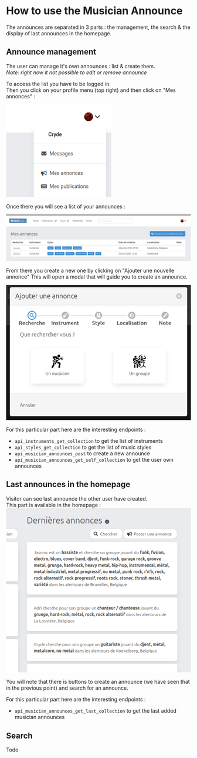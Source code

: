 # How to use the Musician Announce

The announces are separated in 3 parts : the management, the search & the display of last announces in the homepage.

## Announce management

The user can manage it's own announces : list & create them.   
_Note: right now it not possible to edit or remove announce_

To access the list you have to be logged in.  
Then you click on your profile menu (top right) and then click on "Mes annonces"  :   

![Access to the announces list](images/musician-announce/profile-announce-access.png)

Once there you will see a list of your announces :  

![The announces list](images/musician-announce/announce-list.png)


From there you create a new one by clicking on "Ajouter une nouvelle annonce" 
This will open a modal that will guide you to create an announce.

![Add announce modal](images/musician-announce/add-announce-modal.png)

For this particular part here are the interesting endpoints : 
- `api_instruments_get_collection` to get the list of instruments
- `api_styles_get_collection` to get the list of music styles
- `api_musician_announces_post` to create a new announce 
- `api_musician_announces_get_self_collection` to get the user own announces

## Last announces in the homepage

Visitor can see last announce the other user have created.  
This part is available in the homepage :  
![Last announce](images/musician-announce/last-announce-homepage.png)

You will note that there is buttons to create an announce (we have seen that in the previous point) and search for an announce.

For this particular part here are the interesting endpoints : 
- `api_musician_announces_get_last_collection` to get the last added musician announces


## Search 

Todo 